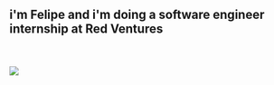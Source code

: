 
<h2>i'm Felipe and i'm doing a software engineer internship at Red Ventures</h2>
<h3></h3>
</h1><br>

![](https://github-readme-stats.vercel.app/api?username=foliveiracamara&theme=midnight-purple&hide_border=false&include_all_commits=false&count_private=false)
<!-- ![](https://github-readme-streak-stats.herokuapp.com/?user=foliveiracamara&theme=midnight-purple&hide_border=false)<br/> -->
<!--![](https://github-readme-stats.vercel.app/api/top-langs/?username=foliveiracamara&theme=midnight-purple&hide_border=false&include_all_commits=false&count_private=false&layout=compact)-->

<!-- ![JavaScript](https://img.shields.io/badge/javascript-%23323330.svg?style=for-the-badge&logo=javascript&logoColor=%23F7DF1E) -->
<!--![TypeScript](https://img.shields.io/badge/typescript-%23007ACC.svg?style=for-the-badge&logo=typescript&logoColor=white) -->
<!--![React](https://img.shields.io/badge/react-%2320232a.svg?style=for-the-badge&logo=react&logoColor=%2361DAFB) -->
<!--![Next JS](https://img.shields.io/badge/Next-black?style=for-the-badge&logo=next.js&logoColor=white) -->
<!--![SASS](https://img.shields.io/badge/SASS-hotpink.svg?style=for-the-badge&logo=SASS&logoColor=white) -->
<!-- ![CSS3](https://img.shields.io/badge/css3-%231572B6.svg?style=for-the-badge&logo=css3&logoColor=white)  -->
<!-- ![HTML5](https://img.shields.io/badge/html5-%23E34F26.svg?style=for-the-badge&logo=html5&logoColor=white)  -->




